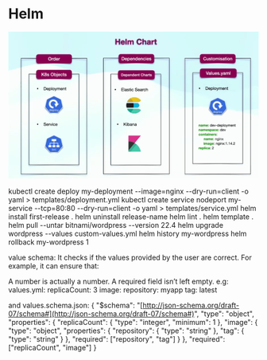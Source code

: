 # Helm

![image.png](image.png)

kubectl create deploy my-deployment --image=nginx --dry-run=client -o yaml > templates/deployment.yml
kubectl create service nodeport my-service --tcp=80:80 --dry-run=client -o yaml > templates/service.yml
helm install first-release .
helm uninstall release-name
helm lint .
helm template .
helm pull --untar bitnami/wordpress --version 22.4
helm upgrade wordpress --values custom-values.yml
helm history my-wordpress
helm rollback my-wordpress 1

value schema:
It checks if the values provided by the user are correct. For example, it can ensure that:

A number is actually a number.
A required field isn’t left empty.
e.g:
values.yml:
replicaCount: 3
image:
repository: myapp
tag: latest

and values.schema.json:
{
"$schema": "[http://json-schema.org/draft-07/schema#](http://json-schema.org/draft-07/schema#)",
"type": "object",
"properties": {
"replicaCount": {
"type": "integer",
"minimum": 1
},
"image": {
"type": "object",
"properties": {
"repository": {
"type": "string"
},
"tag": {
"type": "string"
}
},
"required": ["repository", "tag"]
}
},
"required": ["replicaCount", "image"]
}